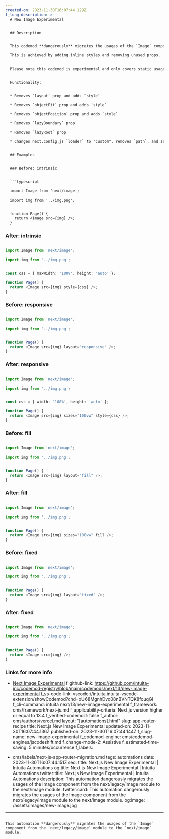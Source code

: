 ```yaml
---
created-on: 2023-11-30T16:07:44.129Z
f_long-description: >-
  # New Image Experimental


  ## Description


  This codemod **dangerously** migrates the usages of the `Image` component from the `next/legacy/image` module to the `next/image` module.

  This is achieved by adding inline styles and removing unused props.


  Please note this codemod is experimental and only covers static usage (such as `<Image src={img} layout="responsive" />`) but not dynamic usage (such as `<Image {...props} />`).


  Functionality:


  * Removes `layout` prop and adds `style`

  * Removes `objectFit` prop and adds `style`

  * Removes `objectPosition` prop and adds `style`

  * Removes `lazyBoundary` prop

  * Removes `lazyRoot` prop

  * Changes next.config.js `loader` to "custom", removes `path`, and sets `loaderFile` to a new file.


  ## Examples


  ### Before: intrinsic


  ```typescript

  import Image from 'next/image';

  import img from '../img.png';


  function Page() {
  	return <Image src={img} />;
  }

  ```


  ### After: intrinsic


  ```typescript

  import Image from 'next/image';

  import img from '../img.png';


  const css = { maxWidth: '100%', height: 'auto' };

  function Page() {
  	return <Image src={img} style={css} />;
  }

  ```


  ### Before: responsive


  ```typescript

  import Image from 'next/image';

  import img from '../img.png';


  function Page() {
  	return <Image src={img} layout="responsive" />;
  }

  ```


  ### After: responsive


  ```typescript

  import Image from 'next/image';

  import img from '../img.png';


  const css = { width: '100%', height: 'auto' };

  function Page() {
  	return <Image src={img} sizes="100vw" style={css} />;
  }

  ```


  ### Before: fill


  ```typescript

  import Image from 'next/image';

  import img from '../img.png';


  function Page() {
  	return <Image src={img} layout="fill" />;
  }

  ```


  ### After: fill


  ```typescript

  import Image from 'next/image';

  import img from '../img.png';


  function Page() {
  	return <Image src={img} sizes="100vw" fill />;
  }

  ```


  ### Before: fixed


  ```typescript

  import Image from 'next/image';

  import img from '../img.png';


  function Page() {
  	return <Image src={img} layout="fixed" />;
  }

  ```


  ### After: fixed


  ```typescript

  import Image from 'next/image';

  import img from '../img.png';


  function Page() {
  	return <Image src={img} />;
  }

  ```


  ### Links for more info


  * [Next Image Experimental](https://nextjs.org/docs/pages/building-your-application/upgrading/codemods#next-image-experimental)
f_github-link: https://github.com/intuita-inc/codemod-registry/blob/main/codemods/next/13/new-image-experimental
f_vs-code-link: vscode://intuita.intuita-vscode-extension/showCodemod?chd=oU68MgnhDvq08nBVNTQK8fouqGI
f_cli-command: intuita next/13/new-image-experimental
f_framework: cms/framework/next-js.md
f_applicability-criteria: Next.js version higher or equal to 13.4
f_verified-codemod: false
f_author: cms/authors/vercel.md
layout: "[automations].html"
slug: app-router-recipe
title: Next.js New Image Experimental
updated-on: 2023-11-30T16:07:44.136Z
published-on: 2023-11-30T16:07:44.144Z
f_slug-name: new-image-experimental
f_codemod-engine: cms/codemod-engines/jscodeshift.md
f_change-mode-2: Assistive
f_estimated-time-saving: 5 minutes/occurrence
f_labels:
  - cms/labels/next-js-app-router-migration.md
tags: automations
date: 2023-11-30T16:07:44.151Z
seo:
  title: Next.js New Image Experimental | Intuita Automations
  og:title: Next.js New Image Experimental | Intuita Automations
  twitter:title: Next.js New Image Experimental | Intuita Automations
  description: This automation dangerously migrates the usages of the Image component
    from the next/legacy/image module to the next/image module.
  twitter:card: This automation dangerously migrates the usages of the Image
    component from the next/legacy/image module to the next/image module.
  og:image: /assets/images/new-image.jpg
---
```

This automation **dangerously** migrates the usages of the `Image` component from the `next/legacy/image` module to the `next/image` module.